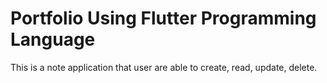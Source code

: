 # Portfolio Using Flutter Programming Language

This is a note application that user are able to create, read, update, delete.
